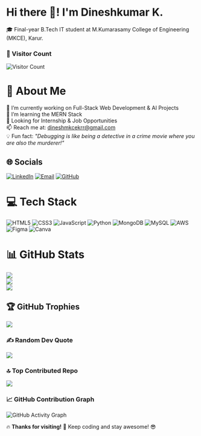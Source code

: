 # Hi there 👋! I'm Dineshkumar K. 
🎓 Final-year B.Tech IT student at M.Kumarasamy College of Engineering (MKCE), Karur.

### 🔢 Visitor Count 
![Visitor Count](https://komarev.com/ghpvc/?username=Dineshkumar245&color=green) 

# 💫 About Me
🔭 I’m currently working on Full-Stack Web Development & AI Projects  
🌱 I’m learning the MERN Stack  
💼 Looking for Internship & Job Opportunities  
📫 Reach me at: [dineshmkcekrr@gmail.com](mailto:dineshmkcekrr@gmail.com)  
💡 Fun fact: *"Debugging is like being a detective in a crime movie where you are also the murderer!"*

## 🌐 Socials
[![LinkedIn](https://img.shields.io/badge/LinkedIn-%230077B5.svg?logo=linkedin&logoColor=white)](https://linkedin.com/in/dineshkumar-k-8a248825a)
[![Email](https://img.shields.io/badge/Email-D14836?logo=gmail&logoColor=white)](mailto:dineshmkcekrr@gmail.com)
[![GitHub](https://img.shields.io/badge/GitHub-100000?logo=github&logoColor=white)](https://github.com/Dineshkumar245)

# 💻 Tech Stack
![HTML5](https://img.shields.io/badge/html5-%23E34F26.svg?style=for-the-badge&logo=html5&logoColor=white)
![CSS3](https://img.shields.io/badge/css3-%231572B6.svg?style=for-the-badge&logo=css3&logoColor=white)
![JavaScript](https://img.shields.io/badge/javascript-%23323330.svg?style=for-the-badge&logo=javascript&logoColor=%23F7DF1E)
![Python](https://img.shields.io/badge/python-%233776AB.svg?style=for-the-badge&logo=python&logoColor=white)
![MongoDB](https://img.shields.io/badge/MongoDB-%234ea94b.svg?style=for-the-badge&logo=mongodb&logoColor=white)
![MySQL](https://img.shields.io/badge/mysql-4479A1.svg?style=for-the-badge&logo=mysql&logoColor=white)
![AWS](https://img.shields.io/badge/AWS-%23FF9900.svg?style=for-the-badge&logo=amazon-aws&logoColor=white)
![Figma](https://img.shields.io/badge/figma-%23F24E1E.svg?style=for-the-badge&logo=figma&logoColor=white)
![Canva](https://img.shields.io/badge/Canva-%2300C4CC.svg?style=for-the-badge&logo=Canva&logoColor=white)

# 📊 GitHub Stats
![](https://github-readme-stats.vercel.app/api?username=Dineshkumar245&theme=onedark&hide_border=false&include_all_commits=true&count_private=true)<br/>
![](https://nirzak-streak-stats.vercel.app/?user=Dineshkumar245&theme=onedark&hide_border=false)<br/>
![](https://github-readme-stats.vercel.app/api/top-langs/?username=Dineshkumar245&theme=onedark&hide_border=false&layout=compact)

## 🏆 GitHub Trophies
![](https://github-profile-trophy.vercel.app/?username=Dineshkumar245&theme=dracula&no-frame=false&no-bg=true&margin-w=4)

### ✍️ Random Dev Quote
![](https://quotes-github-readme.vercel.app/api?type=horizontal&theme=radical)

### 🔝 Top Contributed Repo
![](https://github-contributor-stats.vercel.app/api?username=Dineshkumar245&limit=5&theme=onedark&combine_all_yearly_contributions=true)


### 📈 GitHub Contribution Graph
![GitHub Activity Graph](https://github-readme-activity-graph.vercel.app/graph?username=Dineshkumar245&theme=github-dark)

🔥 **Thanks for visiting!** 🚀 Keep coding and stay awesome! 😎

